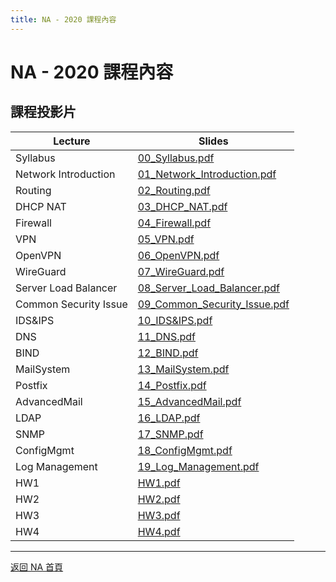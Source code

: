 ```yaml
---
title: NA - 2020 課程內容
---
```


# NA - 2020 課程內容

## 課程投影片

| Lecture | Slides |
| ------- | ------ |
| Syllabus | [00_Syllabus.pdf](slides/00_Syllabus.pdf) |
| Network Introduction | [01_Network_Introduction.pdf](slides/01_Network_Introduction.pdf) |
| Routing | [02_Routing.pdf](slides/02_Routing.pdf) |
| DHCP NAT | [03_DHCP_NAT.pdf](slides/03_DHCP_NAT.pdf) |
| Firewall | [04_Firewall.pdf](slides/04_Firewall.pdf) |
| VPN | [05_VPN.pdf](slides/05_VPN.pdf) |
| OpenVPN | [06_OpenVPN.pdf](slides/06_OpenVPN.pdf) |
| WireGuard | [07_WireGuard.pdf](slides/07_WireGuard.pdf) |
| Server Load Balancer | [08_Server_Load_Balancer.pdf](slides/08_Server_Load_Balancer.pdf) |
| Common Security Issue | [09_Common_Security_Issue.pdf](slides/09_Common_Security_Issue.pdf) |
| IDS&IPS | [10_IDS&IPS.pdf](slides/10_IDS&IPS.pdf) |
| DNS | [11_DNS.pdf](slides/11_DNS.pdf) |
| BIND | [12_BIND.pdf](slides/12_BIND.pdf) |
| MailSystem | [13_MailSystem.pdf](slides/13_MailSystem.pdf) |
| Postfix | [14_Postfix.pdf](slides/14_Postfix.pdf) |
| AdvancedMail | [15_AdvancedMail.pdf](slides/15_AdvancedMail.pdf) |
| LDAP | [16_LDAP.pdf](slides/16_LDAP.pdf) |
| SNMP | [17_SNMP.pdf](slides/17_SNMP.pdf) |
| ConfigMgmt | [18_ConfigMgmt.pdf](slides/18_ConfigMgmt.pdf) |
| Log Management | [19_Log_Management.pdf](slides/19_Log_Management.pdf) |
| HW1 | [HW1.pdf](slides/HW1.pdf) |
| HW2 | [HW2.pdf](slides/HW2.pdf) |
| HW3 | [HW3.pdf](slides/HW3.pdf) |
| HW4 | [HW4.pdf](slides/HW4.pdf) |

---

[返回 NA 首頁](/na/)

